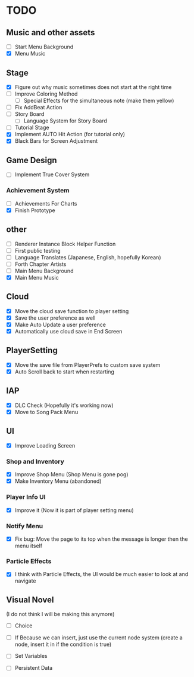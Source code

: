 # TODO
## Music and other assets
- [ ] Start Menu Background
- [X] Menu Music

## Stage
- [X] Figure out why music sometimes does not start at the right time
- [ ] Improve Coloring Method
  - [ ] Special Effects for the simultaneous note (make them yellow)
- [ ] Fix AddBeat Action
- [ ] Story Board
  - [ ] Language System for Story Board
- [ ] Tutorial Stage
- [X] Implement AUTO Hit Action (for tutorial only)
- [X] Black Bars for Screen Adjustment

## Game Design
- [ ] Implement True Cover System

### Achievement System
- [ ] Achievements For Charts
- [X] Finish Prototype

## other
- [ ] Renderer Instance Block Helper Function
- [ ] First public testing
- [ ] Language Translates (Japanese, English, hopefully Korean)
- [ ] Forth Chapter Artists
- [ ] Main Menu Background
- [X] Main Menu Music

## Cloud
- [X] Move the cloud save function to player setting
- [X] Save the user preference as well
- [X] Make Auto Update a user preference
- [X] Automatically use cloud save in End Screen

## PlayerSetting
- [X] Move the save file from PlayerPrefs to custom save system
- [X] Auto Scroll back to start when restarting

## IAP
- [X] DLC Check (Hopefully it's working now)
- [X] Move to Song Pack Menu

## UI
- [X] Improve Loading Screen
### Shop and Inventory
- [X] Improve Shop Menu (Shop Menu is gone pog)
- [X] Make Inventory Menu (abandoned)
### Player Info UI
- [X] Improve it (Now it is part of player setting menu)
### Notify Menu
- [X] Fix bug: Move the page to its top when the message is longer then the menu itself
### Particle Effects
- [X] I think with Particle Effects, the UI would be much easier to look at and navigate

## Visual Novel
(I do not think I will be making this anymore)
- [ ] Choice

- [ ] If
Because we can insert, just use the current node system (create a node, insert it in if the condition is true)

- [ ] Set Variables
- [ ] Persistent Data

